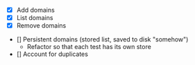 - [x] Add domains
- [x] List domains
- [x] Remove domains
- [] Persistent domains (stored list, saved to disk "somehow")
    * Refactor so that each test has its own store
- [] Account for duplicates